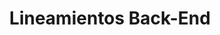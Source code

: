 ---
title: Lineamientos Back-End
permalink: "/lineamientos-back-end/"
position: 0
layout: section
---